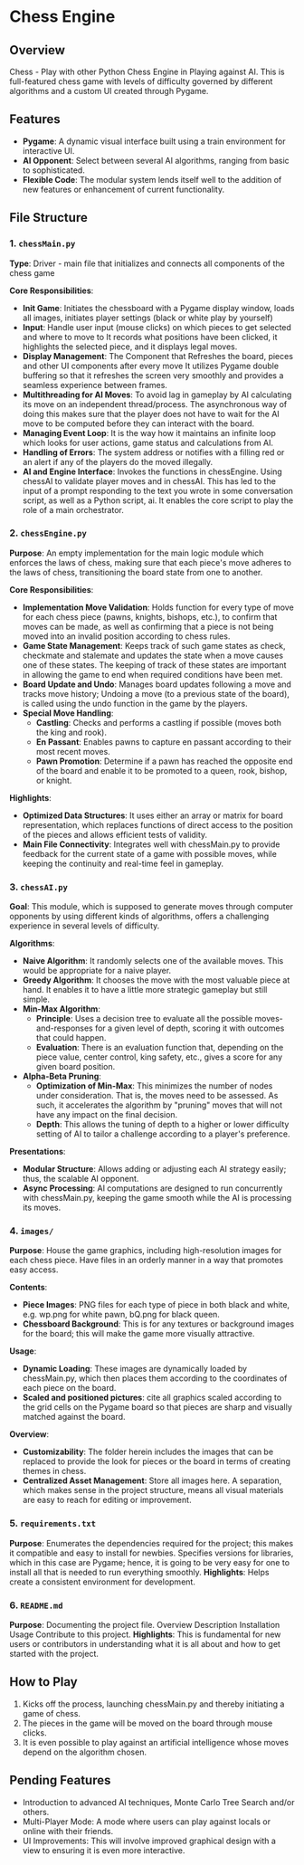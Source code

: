 # Chess Engine

## Overview

Chess - Play with other Python Chess Engine in Playing against AI. This is full-featured chess game with levels of difficulty governed by different algorithms and a custom UI created through Pygame.

## Features

- **Pygame**: A dynamic visual interface built using a train environment for interactive UI.
- **AI Opponent**: Select between several AI algorithms, ranging from basic to sophisticated.
- **Flexible Code**: The modular system lends itself well to the addition of new features or enhancement of current functionality.


## File Structure

### 1. `chessMain.py`

**Type**: Driver - main file that initializes and connects all components of the chess game

**Core Responsibilities**:
- **Init Game**: Initiates the chessboard with a Pygame display window, loads all images, initiates player settings (black or white play by yourself)
- **Input**: Handle user input (mouse clicks) on which pieces to get selected and where to move to It records what positions have been clicked, it highlights the selected piece, and it displays legal moves.
- **Display Management**: The Component that Refreshes the board, pieces and other UI components after every move It utilizes Pygame double buffering so that it refreshes the screen very smoothly and provides a seamless experience between frames.
- **Multithreading for AI Moves**: To avoid lag in gameplay by AI calculating its move on an independent thread/process. The asynchronous way of doing this makes sure that the player does not have to wait for the AI move to be computed before they can interact with the board.
- **Managing Event Loop**: It is the way how it maintains an infinite loop which looks for user actions, game status and calculations from AI.
- **Handling of Errors**: The system address or notifies with a filling red or an alert if any of the players do the moved illegally.
- **AI and Engine Interface**: Invokes the functions in chessEngine. Using chessAI to validate player moves and in chessAI. This has led to the input of a prompt responding to the text you wrote in some conversation script, as well as a Python script, ai. It enables the core script to play the role of a main orchestrator.


### 2. `chessEngine.py`

**Purpose**: An empty implementation for the main logic module which enforces the laws of chess, making sure that each piece's move adheres to the laws of chess, transitioning the board state from one to another.

**Core Responsibilities**:
- **Implementation Move Validation**: Holds function for every type of move for each chess piece (pawns, knights, bishops, etc.), to confirm that moves can be made, as well as confirming that a piece is not being moved into an invalid position according to chess rules.
- **Game State Management**: Keeps track of such game states as check, checkmate and stalemate and updates the state when a move causes one of these states. The keeping of track of these states are important in allowing the game to end when required conditions have been met.
- **Board Update and Undo**: Manages board updates following a move and tracks move history; Undoing a move (to a previous state of the board), is called using the undo function in the game by the players.
- **Special Move Handling**:
  - **Castling**: Checks and performs a castling if possible (moves both the king and rook).
  - **En Passant**: Enables pawns to capture en passant according to their most recent moves.
  - **Pawn Promotion**: Determine if a pawn has reached the opposite end of the board and enable it to be promoted to a queen, rook, bishop, or knight.

**Highlights**:
- **Optimized Data Structures**: It uses either an array or matrix for board representation, which replaces functions of direct access to the position of the pieces and allows efficient tests of validity.
- **Main File Connectivity**: Integrates well with chessMain.py to provide feedback for the current state of a game with possible moves, while keeping the continuity and real-time feel in gameplay.

### 3. `chessAI.py`

**Goal**: This module, which is supposed to generate moves through computer opponents by using different kinds of algorithms, offers a challenging experience in several levels of difficulty.

**Algorithms**:
- **Naive Algorithm**: It randomly selects one of the available moves. This would be appropriate for a naive player.
- **Greedy Algorithm**: It chooses the move with the most valuable piece at hand. It enables it to have a little more strategic gameplay but still simple.
- **Min-Max Algorithm**:
  - **Principle**: Uses a decision tree to evaluate all the possible moves-and-responses for a given level of depth, scoring it with outcomes that could happen.
  - **Evaluation**: There is an evaluation function that, depending on the piece value, center control, king safety, etc., gives a score for any given board position.
- **Alpha-Beta Pruning**: 
  - **Optimization of Min-Max**: This minimizes the number of nodes under consideration. That is, the moves need to be assessed. As such, it accelerates the algorithm by "pruning" moves that will not have any impact on the final decision.
  - **Depth**: This allows the tuning of depth to a higher or lower difficulty setting of AI to tailor a challenge according to a player's preference.

**Presentations**:
- **Modular Structure**: Allows adding or adjusting each AI strategy easily; thus, the scalable AI opponent.
- **Async Processing**: AI computations are designed to run concurrently with chessMain.py, keeping the game smooth while the AI is processing its moves.

### 4. `images/`

**Purpose**: House the game graphics, including high-resolution images for each chess piece. Have files in an orderly manner in a way that promotes easy access.

**Contents**:
- **Piece Images**: PNG files for each type of piece in both black and white, e.g. wp.png for white pawn, bQ.png for black queen.
- **Chessboard Background**: This is for any textures or background images for the board; this will make the game more visually attractive.

**Usage**:
- **Dynamic Loading**: These images are dynamically loaded by chessMain.py, which then places them according to the coordinates of each piece on the board.
- **Scaled and positioned pictures**: cite all graphics scaled according to the grid cells on the Pygame board so that pieces are sharp and visually matched against the board.
  
**Overview**:
- **Customizability**: The folder herein includes the images that can be replaced to provide the look for pieces or the board in terms of creating themes in chess.
- **Centralized Asset Management**: Store all images here. A separation, which makes sense in the project structure, means all visual materials are easy to reach for editing or improvement.

### 5. `requirements.txt`

**Purpose**: Enumerates the dependencies required for the project; this makes it compatible and easy to install for newbies. Specifies versions for libraries, which in this case are Pygame; hence, it is going to be very easy for one to install all that is needed to run everything smoothly.
**Highlights**: Helps create a consistent environment for development.

### 6. `README.md`

**Purpose**: Documenting the project file. Overview Description Installation Usage Contribute to this project. 
**Highlights**: This is fundamental for new users or contributors in understanding what it is all about and how to get started with the project.

## How to Play

1. Kicks off the process, launching chessMain.py and thereby initiating a game of chess.
2. The pieces in the game will be moved on the board through mouse clicks.
3. It is even possible to play against an artificial intelligence whose moves depend on the algorithm chosen.

## Pending Features

- Introduction to advanced AI techniques, Monte Carlo Tree Search and/or others.
- Multi-Player Mode: A mode where users can play against locals or online with their friends.
- UI Improvements: This will involve improved graphical design with a view to ensuring it is even more interactive.
